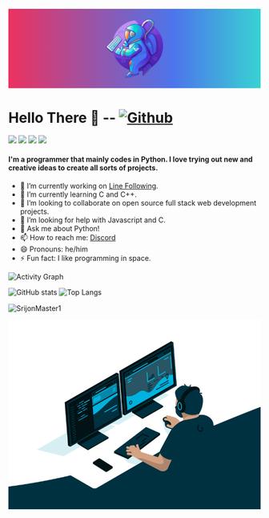 ![alt text](https://github.com/SrijonMaster1/SrijonMaster1/blob/main/spaceman.png)
# Hello There 👋 -- [![Github](https://img.shields.io/github/followers/SrijonMaster1?label=Follow&style=social)](https://github.com/SrijonMaster1)

![](https://visitor-badge.laobi.icu/badge?page_id=SrijonMaster1.SrijonMaster1) 
![](https://img.shields.io/badge/OS-Mac&nbsp;10-informational?style=flat&logo=windows&logoColor=blue&color=0C7DBE)
![](https://img.shields.io/badge/Editor-VS&nbsp;Code-informational?style=flat&logo=visual-studio-code&logoColor=blue&color=0C7DBE)
![](https://img.shields.io/badge/Shell-&nbsp;Terminal-informational?style=flat&logo=windows-terminal&logoColor=blue&color=0C7DBE)

#### I'm a programmer that mainly codes in Python. I love trying out new and creative ideas to create all sorts of projects.



* 🔭 I’m currently working on [Line Following](https://github.com/kethan1/Roborave/).
* 🌱 I’m currently learning C and C++.
* 👯 I’m looking to collaborate on open source full stack web development projects.
* 🤔 I’m looking for help with Javascript and C.
* 💬 Ask me about Python!
* 📫 How to reach me: [Discord](https://discords.com/bio/p/boltingmaster)
* 😄 Pronouns: he/him
* ⚡ Fun fact: I like programming in space.

![Activity Graph](https://activity-graph.herokuapp.com/graph?username=SrijonMaster1&theme=github)

![GitHub stats](https://github-readme-stats.vercel.app/api?username=SrijonMaster1&show_icons=true&theme=tokyonight) 
![Top Langs](https://github-readme-stats.vercel.app/api/top-langs/?username=SrijonMaster1&theme=tokyonight)

<p><img align="center" src="https://github-readme-streak-stats.herokuapp.com/?user=SrijonMaster1&" alt="SrijonMaster1" /></p>


<!-- 

[![Srijon's GitHub stats](https://github-readme-stats.vercel.app/api?username=SrijonMaster1)](https://github.com/anuraghazra/github-readme-stats)

-->

![alt text](https://github.com/SrijonMaster1/SrijonMaster1/blob/main/computing.gif)

<!--
**SrijonMaster1/SrijonMaster1** is a ✨ _special_ ✨ repository because its `README.md` (this file) appears on your GitHub profile.

Here are some ideas to get you started: -->
